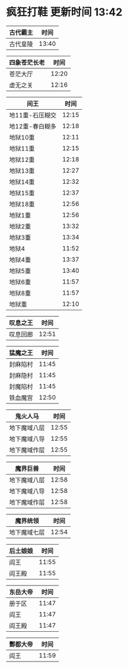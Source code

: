 # 疯狂打鞋 更新时间 13:42

| 古代霸主   | 时间    |
|--------|-------|
| 古代皇陵 | 13:40 |

| 四象苍茫长老   | 时间    |
|--------|-------|
| 苍茫大厅 | 12:20 |
| 虚无之关 | 12:16 |

| 间王   | 时间    |
|--------|-------|
| 地11重-石压糊交 | 12:15 |
| 地12重-春白糊多 | 12:18 |
| 地狱10重 | 12:11 |
| 地狱11重 | 12:15 |
| 地狱12重 | 12:18 |
| 地狱13重 | 12:27 |
| 地狱14重 | 12:32 |
| 地狱15重 | 12:37 |
| 地狱18重 | 12:56 |
| 地狱1重 | 12:56 |
| 地狱2重 | 13:32 |
| 地狱3重 | 13:34 |
| 地狱4 | 11:52 |
| 地狱4重 | 13:37 |
| 地狱5重 | 13:40 |
| 地狱6重 | 11:57 |
| 地狱8重 | 11:57 |
| 地狱重 | 12:10 |

| 叹息之王   | 时间    |
|--------|-------|
| 叹息回廊 | 12:51 |

| 猛魔之王   | 时间    |
|--------|-------|
| 封麻陷村 | 11:45 |
| 封麻隐村 | 11:45 |
| 封魔陷村 | 11:45 |
| 铁血魔宫 | 12:50 |

| 鬼火人马   | 时间    |
|--------|-------|
| 地下魔域八层 | 12:55 |
| 地下魔域八导 | 12:55 |
| 地下魔域作层 | 12:55 |

| 魔界巨兽   | 时间    |
|--------|-------|
| 地下魔域八层 | 12:58 |
| 地下魔域八导 | 12:58 |
| 地下魔域作层 | 12:58 |

| 魔界统领   | 时间    |
|--------|-------|
| 地下魔域七层 | 12:54 |

| 后土娘娘   | 时间    |
|--------|-------|
| 阎王 | 11:55 |
| 阎王殿 | 11:55 |

| 东岳大帝   | 时间    |
|--------|-------|
| 册于区 | 11:47 |
| 阎王 | 11:47 |
| 阎王殿 | 11:47 |

| 酆都大帝   | 时间    |
|--------|-------|
| 阎王 | 11:59 |